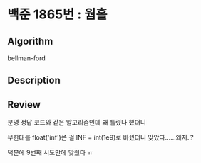 # 백준 1865번 : 웜홀 

## Algorithm

bellman-ford

## Description



## Review

분명 정답 코드와 같은 알고리즘인데 왜 틀렸나 했더니

무한대를 float('inf')쓴 걸 INF = int(1e9)로 바꿨더니 맞았다......왜지..?

덕분에 9번째 시도만에 맞췄다 ㅠ
